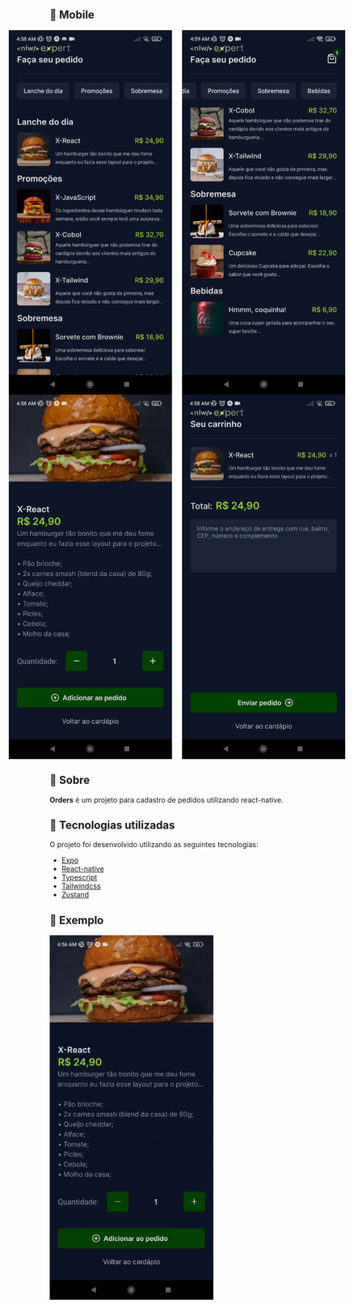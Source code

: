 
## 📱 Mobile

<div align="center" style="justify-content:center; display:flex; flex-direction:row; gap:20px">
<img  title="Imagem do projeto mobile" height="720" width="324" src="./public/github/image1.jpg" alt="Imagem do projeto mobile"  />
<img  title="Imagem do projeto mobile" height="720" width="324" src="./public/github/image4.jpg" alt="Imagem do projeto mobile"  />

</div>
<div align="center" style="justify-content:center; display:flex; flex-direction:row; gap:20px">
<img  title="Imagem do projeto mobile" height="720" width="324" src="./public/github/image2.jpg" alt="Imagem do projeto mobile"  />
<img  title="Imagem do projeto mobile" height="720" width="324" src="./public/github/image3.jpg" alt="Imagem do projeto mobile"  />

</div>

## 📌 Sobre

**Orders** é um projeto para cadastro de pedidos utilizando react-native.

## 🚀 Tecnologias utilizadas

O projeto foi desenvolvido utilizando as seguintes tecnologias:

- [Expo](https://expo.dev/)
- [React-native](https://reactnative.dev/)
- [Typescript](https://www.typescriptlang.org/)
- [Tailwindcss](https://tailwindcss.com/)
- [Zustand](https://docs.pmnd.rs/zustand/getting-started/introduction)

## 👀  Exemplo

<img  title="Gif projeto desktop" src="./public/github/gif.gif" height="720" width="324"  />
